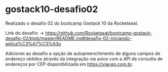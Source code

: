# gostack10-desafio02


Realizado o desafio 02 do bootcamp Gostack 10 da Rocketseat.

Link do desafio: 
-> https://github.com/Rocketseat/bootcamp-gostack-desafio-02/blob/master/README.md#desafio-02-iniciando-aplica%C3%A7%C3%A3o


Adicionei ao desafio a opção de autopreenchimento de alguns campos de endereço obtidos através da integração via axios com a API de consulta de endereços por CEP disponibilizada em https://viacep.com.br.
